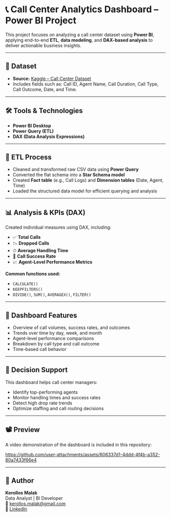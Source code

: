 # 📞 Call Center Analytics Dashboard – Power BI Project

This project focuses on analyzing a call center dataset using **Power BI**, applying end-to-end **ETL**, **data modeling**, and **DAX-based analysis** to deliver actionable business insights.

---

## 📁 Dataset

- **Source:** [Kaggle – Call Center Dataset](https://www.kaggle.com/datasets/ashishpandey5210/call-center-dataset)
- Includes fields such as: Call ID, Agent Name, Call Duration, Call Type, Call Outcome, Date, and Time.

---

## 🛠 Tools & Technologies

- **Power BI Desktop**
- **Power Query (ETL)**
- **DAX (Data Analysis Expressions)**

---

## 🔄 ETL Process

- Cleaned and transformed raw CSV data using **Power Query**
- Converted the flat schema into a **Star Schema model**
- Created **Fact table** (e.g., Call Logs) and **Dimension tables** (Date, Agent, Time)
- Loaded the structured data model for efficient querying and analysis

---

## 📊 Analysis & KPIs (DAX)

Created individual measures using DAX, including:

- ✅ **Total Calls**
- 📉 **Dropped Calls**
- ⏱ **Average Handling Time**
- 💯 **Call Success Rate**
- 📈 **Agent-Level Performance Metrics**

**Common functions used:**
- `CALCULATE()`
- `KEEPFILTERS()`
- `DIVIDE()`, `SUM()`, `AVERAGEX()`, `FILTER()`

---

## 🎯 Dashboard Features

- Overview of call volumes, success rates, and outcomes
- Trends over time by day, week, and month
- Agent-level performance comparisons
- Breakdown by call type and call outcome
- Time-based call behavior

---

## 🧠 Decision Support

This dashboard helps call center managers:

- Identify top-performing agents  
- Monitor handling times and success rates  
- Detect high drop rate trends  
- Optimize staffing and call routing decisions

---

## 📽 Preview

A video demonstration of the dashboard is included in this repository:  


https://github.com/user-attachments/assets/606337d1-4ddd-4f4b-a352-80a7433f66e4



---

## 👤 Author

**Kerollos Malak**  
Data Analyst | BI Developer  
📧 kerollos.malak@gmail.com  
🔗 [LinkedIn](https://www.linkedin.com/in/kerollos-malak-207998211)
